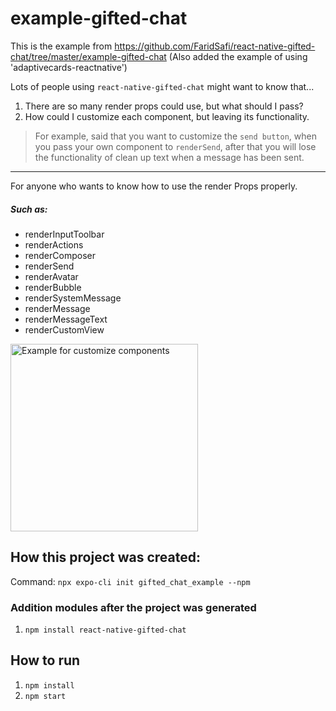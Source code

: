 # example-gifted-chat

This is the example from https://github.com/FaridSafi/react-native-gifted-chat/tree/master/example-gifted-chat
(Also added the example of using 'adaptivecards-reactnative')

Lots of people using `react-native-gifted-chat` might want to know that...

1. There are so many render props could use, but what should I pass?
2. How could I customize each component, but leaving its functionality.

> For example, said that you want to customize the `send button`, when you pass your own component to `renderSend`, after that you will lose the functionality of clean up text when a message has been sent.

---

For anyone who wants to know how to use the render Props properly.

##### Such as:

- renderInputToolbar
- renderActions
- renderComposer
- renderSend
- renderAvatar
- renderBubble
- renderSystemMessage
- renderMessage
- renderMessageText
- renderCustomView

<img src="https://i.imgur.com/dbkc7I4.png" alt="Example for customize components" width="300">

## How this project was created:

Command: `npx expo-cli init gifted_chat_example --npm`

### Addition modules after the project was generated
1. `npm install react-native-gifted-chat`

## How to run
1. `npm install`
2. `npm start`

